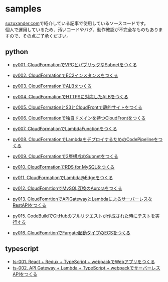 # samples
[suzuxander.com](https://blog.suzuxander.com/)で紹介している記事で使用しているソースコードです。  
個人で運用しているため、汚いコードやバグ、動作確認が不完全なものもありますので、その点ご了承ください。

## python
- [py001. CloudFormationでVPCとパブリックなSubnetをつくる](python/py-001/README.md)
- [py002. CloudFormationでEC2インスタンスをつくる](python/py-002/README.md)
- [py003. CloudFormationでALBをつくる](python/py-003/README.md)
- [py004. CloudFormationでHTTPSに対応したALBをつくる](python/py-004/README.md)
- [py005. CloudFormationとS3とCloudFrontで静的サイトをつくる](python/py-005/README.md)
- [py006. CloudFormationで独自ドメインを持つCloudFrontをつくる](python/py-006/README.md)
- [py007. CloudFormationでLambdaFunctionをつくる](python/py-007/README.md)
- [py008. CloudFormationでLambdaをデプロイするためのCodePipelineをつくる](python/py-008/README.md)
- [py009. CloudFormationで3層構成のSubnetをつくる](python/py-009/README.md)
- [py010. CloudFormationでRDS for MySQLをつくる](python/py-010/README.md)

- [py011. CloudFormationでLambda@Edgeをつくる](python/py-011/README.md)
- [py012. CloudFomrtionでMySQL互換のAuroraをつくる](python/py-012/README.md)
- [py013. CloudFomrtionでAPIGatewayとLambdaによるサーバーレスなRestAPIをつくる](python/py-013/README.md)
- [py015. CodeBuildでGitHubのプルリクエストが作成された時にテストを実行する](python/py-015/README.md)
- [py016. CloudFomrtionでFargate起動タイプのECSをつくる](python/py-016/README.md)

## typescript
- [ts-001. React + Redux + TypeScript + webpackでWebアプリをつくる]()
- [ts-002. API Gateway + Lambda + TypeScript + webpackでサーバーレスAPIをつくる](typescript/ts-002/README.md)
